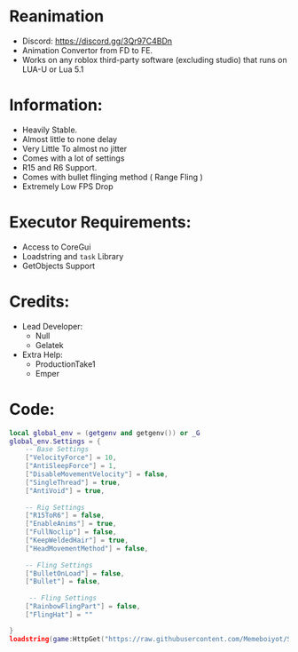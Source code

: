 
# Reanimation
- Discord: https://discord.gg/3Qr97C4BDn
- Animation Convertor from FD to FE.
- Works on any roblox third-party software (excluding studio) that runs on LUA-U or Lua 5.1  
  
# Information:
- Heavily Stable.
- Almost little to none delay
- Very Little To almost no jitter
- Comes with a lot of settings
- R15 and R6 Support.
- Comes with bullet flinging method ( Range Fling )
- Extremely Low FPS Drop

# Executor Requirements:
- Access to CoreGui
- Loadstring and `task` Library
- GetObjects Support  
  
# Credits:
- Lead Developer:
  - Null
  - Gelatek
- Extra Help:
  - ProductionTake1
  - Emper


# Code:
```lua
local global_env = (getgenv and getgenv()) or _G
global_env.Settings = {
    -- Base Settings
    ["VelocityForce"] = 10,
    ["AntiSleepForce"] = 1,
    ["DisableMovementVelocity"] = false,
    ["SingleThread"] = true,
    ["AntiVoid"] = true,
    
    -- Rig Settings
    ["R15ToR6"] = false,
    ["EnableAnims"] = true,
    ["FullNoclip"] = false,
    ["KeepWeldedHair"] = true,
    ["HeadMovementMethod"] = false,
    
    -- Fling Settings
    ["BulletOnLoad"] = false,
    ["Bullet"] = false,
    
     -- Fling Settings
    ["RainbowFlingPart"] = false,
    ["FlingHat"] = ""

}
loadstring(game:HttpGet("https://raw.githubusercontent.com/Memeboiyot/Syntax-Reanimate/main/main.lua"))()
```
